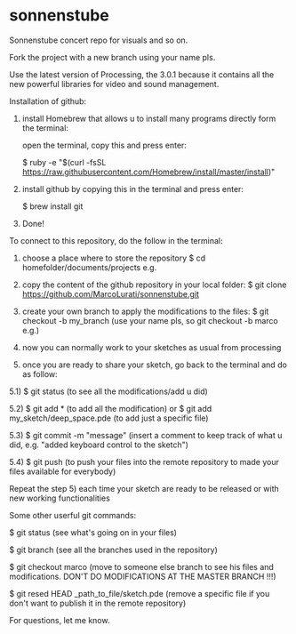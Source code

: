 # sonnenstube
Sonnenstube concert repo for visuals and so on.

Fork the project with a new branch using your name pls.

Use the latest version of Processing, the 3.0.1 because it contains all the new powerful libraries for video and sound management.

Installation of github:

1) install Homebrew that allows u to install many programs directly form the terminal:

	open the terminal, copy this and press enter:
	
	$ ruby -e "$(curl -fsSL https://raw.githubusercontent.com/Homebrew/install/master/install)"
	
2) install github by copying this in the terminal and press enter:

	$ brew install git
	
3) Done!


To connect to this repository, do the follow in the terminal:

1) choose a place where to store the repository
    $ cd homefolder/documents/projects    e.g.
    
2) copy the content of the github repository in your local folder:
    $ git clone https://github.com/MarcoLurati/sonnenstube.git
    
3) create your own branch to apply the modifications to the files:
    $ git checkout -b my_branch   (use your name pls, so git checkout -b marco e.g.)
    
4) now you can normally work to your sketches as usual from processing

5) once you are ready to share your sketch, go back to the terminal and do as follow:

  5.1) $ git status   (to see all the modifications/add u did)
  
  5.2) $ git add *    (to add all the modification) or  $ git add my_sketch/deep_space.pde   (to add just a specific file)
  
  5.3) $ git commit -m "message"  (insert a comment to keep track of what u did, e.g. "added keyboard control to the sketch")
  
  5.4) $ git push   (to push your files into the remote repository to made your files available for everybody)
  
  
Repeat the step 5) each time your sketch are ready to be released or with new working functionalities

Some other userful git commands:

$ git status    (see what's going on in your files)

$ git branch    (see all the branches used in the repository)

$ git checkout marco    (move to someone else branch to see his files and modifications. DON'T DO MODIFICATIONS AT THE MASTER BRANCH !!!)

$ git resed HEAD _path_to_file/sketch.pde   (remove a specific file if you don't want to publish it in the remote repository)

For questions, let me know.
